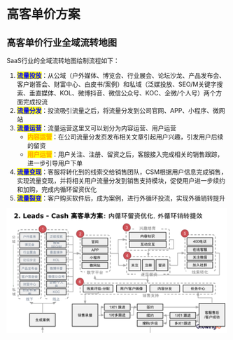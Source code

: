 # 高客单价方案

## 高客单价行业全域流转地图

SaaS行业的全域流转地图绘制流程如下：

1. <mark style="color:blue;">**流量投放**</mark>：从公域（户外媒体、博览会、行业展会、论坛沙龙、产品发布会、客户谢答会、财富中心、白皮书/案例）和私域（泛媒投放、SEO/M关键字搜索、垂直媒体、KOL、微博抖音、微信公众号、KOC、企微/个人号）两个方面完成投流
2. <mark style="color:blue;">**流量分发**</mark>：投流吸引流量之后，将流量分发到公司官网、APP、小程序、微网站
3. <mark style="color:blue;">**流量运营**</mark>：流量运营这里又可以划分为内容运营、用户运营&#x20;
   * <mark style="color:orange;">**内容运营**</mark>：在公司流量分发页发布相关文章引起用户兴趣，引发用户后续的留资
   * <mark style="color:orange;">**用户运营**</mark>：用户关注、注册、留资之后，客服接入完成相关的销售跟踪，进一步引导用户下单
4. <mark style="color:blue;">**流量变现**</mark>：客服将转化到的线索交给销售团队，CSM根据用户信息完成销售，实现流量变现，并将相关用户流量分发到销售支持模块，促使用户进一步续约和加购，完成内循环留资优化
5. <mark style="color:blue;">**流量裂变**</mark>：客户购买软件后，成为案例，进行外循环投流，实现外循销转提升

![全域地图](../../.gitbook/assets/1个亿解决方案框架3.0-1103.pptx.png)

